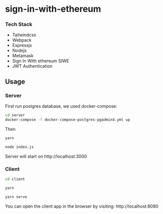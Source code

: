 # sign-in-with-ethereum

### Tech Stack
- Tailwindcss
- Webpack
- Expressjs
- Nodejs
- Metamask
- Sign In With ethereum SIWE
- JWT Authentication


## Usage


### Server

First run postgres database, we used docker-compose:
```sh
cd server
docker-compose -f docker-compose-postgres-pgadmin4.yml up
```

Then
```sh
yarn

node index.js
```

Server will start on http://localhost:3000


### Client
```bash
cd client

yarn

yarn serve
```
You can open the client app in the browser by visiting: http://localhost:8080
